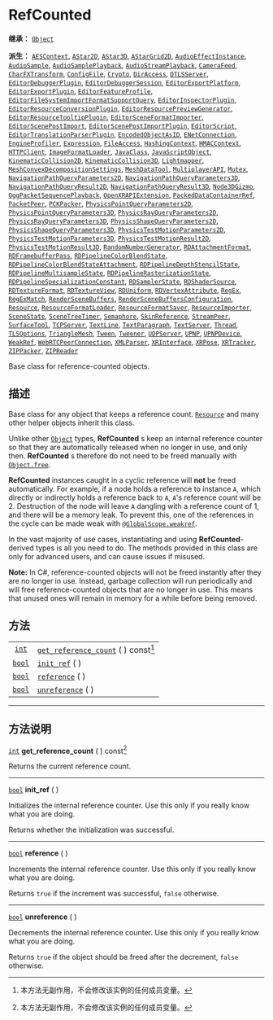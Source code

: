 <!-- ⚠ 请勿编辑本文件 ⚠ -->
<!-- 本文档使用脚本从 WeDot 引擎源码仓库生成。 -->
<!-- 生成脚本：https://github.com/WeDot-Engine/WeDot/tree/4.3/doc/tools/make_md.py； -->
<!-- 原文件：https://github.com/WeDot-Engine/WeDot/tree/4.3/doc/classes/RefCounted.xml。 -->

<div id="_class_refcounted"></div>

# RefCounted

**继承：** [`Object`](class_object.md)

**派生：** [`AESContext`](class_aescontext.md), [`AStar2D`](class_astar2d.md), [`AStar3D`](class_astar3d.md), [`AStarGrid2D`](class_astargrid2d.md), [`AudioEffectInstance`](class_audioeffectinstance.md), [`AudioSample`](class_audiosample.md), [`AudioSamplePlayback`](class_audiosampleplayback.md), [`AudioStreamPlayback`](class_audiostreamplayback.md), [`CameraFeed`](class_camerafeed.md), [`CharFXTransform`](class_charfxtransform.md), [`ConfigFile`](class_configfile.md), [`Crypto`](class_crypto.md), [`DirAccess`](class_diraccess.md), [`DTLSServer`](class_dtlsserver.md), [`EditorDebuggerPlugin`](class_editordebuggerplugin.md), [`EditorDebuggerSession`](class_editordebuggersession.md), [`EditorExportPlatform`](class_editorexportplatform.md), [`EditorExportPlugin`](class_editorexportplugin.md), [`EditorFeatureProfile`](class_editorfeatureprofile.md), [`EditorFileSystemImportFormatSupportQuery`](class_editorfilesystemimportformatsupportquery.md), [`EditorInspectorPlugin`](class_editorinspectorplugin.md), [`EditorResourceConversionPlugin`](class_editorresourceconversionplugin.md), [`EditorResourcePreviewGenerator`](class_editorresourcepreviewgenerator.md), [`EditorResourceTooltipPlugin`](class_editorresourcetooltipplugin.md), [`EditorSceneFormatImporter`](class_editorsceneformatimporter.md), [`EditorScenePostImport`](class_editorscenepostimport.md), [`EditorScenePostImportPlugin`](class_editorscenepostimportplugin.md), [`EditorScript`](class_editorscript.md), [`EditorTranslationParserPlugin`](class_editortranslationparserplugin.md), [`EncodedObjectAsID`](class_encodedobjectasid.md), [`ENetConnection`](class_enetconnection.md), [`EngineProfiler`](class_engineprofiler.md), [`Expression`](class_expression.md), [`FileAccess`](class_fileaccess.md), [`HashingContext`](class_hashingcontext.md), [`HMACContext`](class_hmaccontext.md), [`HTTPClient`](class_httpclient.md), [`ImageFormatLoader`](class_imageformatloader.md), [`JavaClass`](class_javaclass.md), [`JavaScriptObject`](class_javascriptobject.md), [`KinematicCollision2D`](class_kinematiccollision2d.md), [`KinematicCollision3D`](class_kinematiccollision3d.md), [`Lightmapper`](class_lightmapper.md), [`MeshConvexDecompositionSettings`](class_meshconvexdecompositionsettings.md), [`MeshDataTool`](class_meshdatatool.md), [`MultiplayerAPI`](class_multiplayerapi.md), [`Mutex`](class_mutex.md), [`NavigationPathQueryParameters2D`](class_navigationpathqueryparameters2d.md), [`NavigationPathQueryParameters3D`](class_navigationpathqueryparameters3d.md), [`NavigationPathQueryResult2D`](class_navigationpathqueryresult2d.md), [`NavigationPathQueryResult3D`](class_navigationpathqueryresult3d.md), [`Node3DGizmo`](class_node3dgizmo.md), [`OggPacketSequencePlayback`](class_oggpacketsequenceplayback.md), [`OpenXRAPIExtension`](class_openxrapiextension.md), [`PackedDataContainerRef`](class_packeddatacontainerref.md), [`PacketPeer`](class_packetpeer.md), [`PCKPacker`](class_pckpacker.md), [`PhysicsPointQueryParameters2D`](class_physicspointqueryparameters2d.md), [`PhysicsPointQueryParameters3D`](class_physicspointqueryparameters3d.md), [`PhysicsRayQueryParameters2D`](class_physicsrayqueryparameters2d.md), [`PhysicsRayQueryParameters3D`](class_physicsrayqueryparameters3d.md), [`PhysicsShapeQueryParameters2D`](class_physicsshapequeryparameters2d.md), [`PhysicsShapeQueryParameters3D`](class_physicsshapequeryparameters3d.md), [`PhysicsTestMotionParameters2D`](class_physicstestmotionparameters2d.md), [`PhysicsTestMotionParameters3D`](class_physicstestmotionparameters3d.md), [`PhysicsTestMotionResult2D`](class_physicstestmotionresult2d.md), [`PhysicsTestMotionResult3D`](class_physicstestmotionresult3d.md), [`RandomNumberGenerator`](class_randomnumbergenerator.md), [`RDAttachmentFormat`](class_rdattachmentformat.md), [`RDFramebufferPass`](class_rdframebufferpass.md), [`RDPipelineColorBlendState`](class_rdpipelinecolorblendstate.md), [`RDPipelineColorBlendStateAttachment`](class_rdpipelinecolorblendstateattachment.md), [`RDPipelineDepthStencilState`](class_rdpipelinedepthstencilstate.md), [`RDPipelineMultisampleState`](class_rdpipelinemultisamplestate.md), [`RDPipelineRasterizationState`](class_rdpipelinerasterizationstate.md), [`RDPipelineSpecializationConstant`](class_rdpipelinespecializationconstant.md), [`RDSamplerState`](class_rdsamplerstate.md), [`RDShaderSource`](class_rdshadersource.md), [`RDTextureFormat`](class_rdtextureformat.md), [`RDTextureView`](class_rdtextureview.md), [`RDUniform`](class_rduniform.md), [`RDVertexAttribute`](class_rdvertexattribute.md), [`RegEx`](class_regex.md), [`RegExMatch`](class_regexmatch.md), [`RenderSceneBuffers`](class_renderscenebuffers.md), [`RenderSceneBuffersConfiguration`](class_renderscenebuffersconfiguration.md), [`Resource`](class_resource.md), [`ResourceFormatLoader`](class_resourceformatloader.md), [`ResourceFormatSaver`](class_resourceformatsaver.md), [`ResourceImporter`](class_resourceimporter.md), [`SceneState`](class_scenestate.md), [`SceneTreeTimer`](class_scenetreetimer.md), [`Semaphore`](class_semaphore.md), [`SkinReference`](class_skinreference.md), [`StreamPeer`](class_streampeer.md), [`SurfaceTool`](class_surfacetool.md), [`TCPServer`](class_tcpserver.md), [`TextLine`](class_textline.md), [`TextParagraph`](class_textparagraph.md), [`TextServer`](class_textserver.md), [`Thread`](class_thread.md), [`TLSOptions`](class_tlsoptions.md), [`TriangleMesh`](class_trianglemesh.md), [`Tween`](class_tween.md), [`Tweener`](class_tweener.md), [`UDPServer`](class_udpserver.md), [`UPNP`](class_upnp.md), [`UPNPDevice`](class_upnpdevice.md), [`WeakRef`](class_weakref.md), [`WebRTCPeerConnection`](class_webrtcpeerconnection.md), [`XMLParser`](class_xmlparser.md), [`XRInterface`](class_xrinterface.md), [`XRPose`](class_xrpose.md), [`XRTracker`](class_xrtracker.md), [`ZIPPacker`](class_zippacker.md), [`ZIPReader`](class_zipreader.md)

Base class for reference-counted objects.

## 描述

Base class for any object that keeps a reference count. [`Resource`](class_resource.md) and many other helper objects inherit this class.

Unlike other [`Object`](class_object.md) types, **RefCounted** s keep an internal reference counter so that they are automatically released when no longer in use, and only then. **RefCounted** s therefore do not need to be freed manually with [`Object.free`](class_object.md#class_object_method_free).

 **RefCounted** instances caught in a cyclic reference will **not** be freed automatically. For example, if a node holds a reference to instance `A`, which directly or indirectly holds a reference back to `A`, `A`'s reference count will be 2. Destruction of the node will leave `A` dangling with a reference count of 1, and there will be a memory leak. To prevent this, one of the references in the cycle can be made weak with [`@GlobalScope.weakref`](class_@globalscope.md#class_@globalscope_method_weakref).

In the vast majority of use cases, instantiating and using **RefCounted**-derived types is all you need to do. The methods provided in this class are only for advanced users, and can cause issues if misused.

 **Note:** In C#, reference-counted objects will not be freed instantly after they are no longer in use. Instead, garbage collection will run periodically and will free reference-counted objects that are no longer in use. This means that unused ones will remain in memory for a while before being removed.

## 方法

|||
|:-:|:--|
| [`int`](class_int.md)   | [`get_reference_count`](class_refcounted.md#class_refcounted_method_get_reference_count) ( ) const[^const] |
| [`bool`](class_bool.md) | [`init_ref`](class_refcounted.md#class_refcounted_method_init_ref) ( )                                     |
| [`bool`](class_bool.md) | [`reference`](class_refcounted.md#class_refcounted_method_reference) ( )                                   |
| [`bool`](class_bool.md) | [`unreference`](class_refcounted.md#class_refcounted_method_unreference) ( )                               |

<!-- rst-class:: classref-section-separator -->

---

## 方法说明

<div id="_class_refcounted_method_get_reference_count"></div>

[`int`](class_int.md) **get_reference_count** ( ) const[^const]<div id="class_refcounted_method_get_reference_count"></div>

Returns the current reference count.

<!-- rst-class:: classref-item-separator -->

---

<div id="_class_refcounted_method_init_ref"></div>

[`bool`](class_bool.md) **init_ref** ( )<div id="class_refcounted_method_init_ref"></div>

Initializes the internal reference counter. Use this only if you really know what you are doing.

Returns whether the initialization was successful.

<!-- rst-class:: classref-item-separator -->

---

<div id="_class_refcounted_method_reference"></div>

[`bool`](class_bool.md) **reference** ( )<div id="class_refcounted_method_reference"></div>

Increments the internal reference counter. Use this only if you really know what you are doing.

Returns `true` if the increment was successful, `false` otherwise.

<!-- rst-class:: classref-item-separator -->

---

<div id="_class_refcounted_method_unreference"></div>

[`bool`](class_bool.md) **unreference** ( )<div id="class_refcounted_method_unreference"></div>

Decrements the internal reference counter. Use this only if you really know what you are doing.

Returns `true` if the object should be freed after the decrement, `false` otherwise.

[^virtual]: 本方法通常需要用户覆盖才能生效。
[^const]: 本方法无副作用，不会修改该实例的任何成员变量。
[^vararg]: 本方法除了能接受在此处描述的参数外，还能够继续接受任意数量的参数。
[^constructor]: 本方法用于构造某个类型。
[^static]: 调用本方法无需实例，可直接使用类名进行调用。
[^operator]: 本方法描述的是使用本类型作为左操作数的有效运算符。
[^bitfield]: 这个值是由下列位标志构成位掩码的整数。
[^void]: 无返回值。

